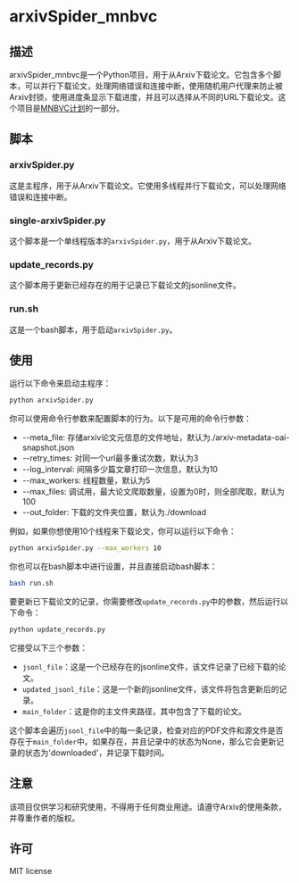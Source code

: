# arxivSpider_mnbvc

## 描述

arxivSpider_mnbvc是一个Python项目，用于从Arxiv下载论文。它包含多个脚本，可以并行下载论文，处理网络错误和连接中断，使用随机用户代理来防止被Arxiv封锁，使用进度条显示下载进度，并且可以选择从不同的URL下载论文。这个项目是[MNBVC计划](https://github.com/esbatmop/MNBVC)的一部分。

## 脚本

### arxivSpider.py

这是主程序，用于从Arxiv下载论文。它使用多线程并行下载论文，可以处理网络错误和连接中断。

### single-arxivSpider.py

这个脚本是一个单线程版本的`arxivSpider.py`，用于从Arxiv下载论文。

### update_records.py

这个脚本用于更新已经存在的用于记录已下载论文的jsonline文件。

### run.sh

这是一个bash脚本，用于启动`arxivSpider.py`。

## 使用

运行以下命令来启动主程序：

```bash
python arxivSpider.py
```

你可以使用命令行参数来配置脚本的行为。以下是可用的命令行参数：

- --meta_file: 存储arxiv论文元信息的文件地址，默认为./arxiv-metadata-oai-snapshot.json
- --retry_times: 对同一个url最多重试次数，默认为3
- --log_interval: 间隔多少篇文章打印一次信息，默认为10
- --max_workers: 线程数量，默认为5
- --max_files: 调试用，最大论文爬取数量，设置为0时，则全部爬取，默认为100
- --out_folder: 下载的文件夹位置，默认为./download

例如，如果你想使用10个线程来下载论文，你可以运行以下命令：

```bash
python arxivSpider.py --max_workers 10
```

你也可以在bash脚本中进行设置，并且直接启动bash脚本：

```bash
bash run.sh
```

要更新已下载论文的记录，你需要修改`update_records.py`中的参数，然后运行以下命令：

```bash
python update_records.py
```

它接受以下三个参数：

- `jsonl_file`：这是一个已经存在的jsonline文件，该文件记录了已经下载的论文。
- `updated_jsonl_file`：这是一个新的jsonline文件，该文件将包含更新后的记录。
- `main_folder`：这是你的主文件夹路径，其中包含了下载的论文。

这个脚本会遍历`jsonl_file`中的每一条记录，检查对应的PDF文件和源文件是否存在于`main_folder`中。如果存在，并且记录中的状态为None，那么它会更新记录的状态为'downloaded'，并记录下载时间。

## 注意

该项目仅供学习和研究使用，不得用于任何商业用途。请遵守Arxiv的使用条款，并尊重作者的版权。

## 许可

MIT license
